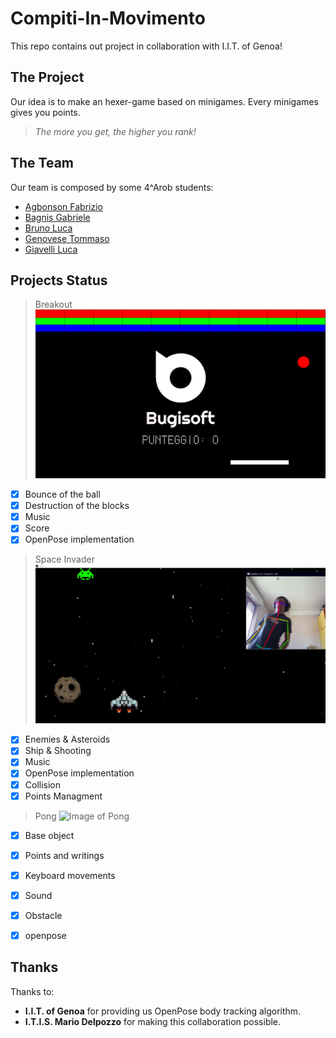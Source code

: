 # Compiti-In-Movimento
This repo contains out project in collaboration with I.I.T. of Genoa!

## The Project
Our idea is to make an hexer-game based on minigames. 
Every minigames gives you points. 
> _The more you get, the higher you rank!_

## The Team
Our team is composed by some 4^Arob students:
- [Agbonson Fabrizio](https://github.com/orgs/Bugis0ft/people/blackson)
- [Bagnis Gabriele](https://github.com/orgs/Bugis0ft/people/Bagnis-Gabriele)
- [Bruno Luca](https://github.com/orgs/Bugis0ft/people/Chestnut1)
- [Genovese Tommaso](https://github.com/orgs/Bugis0ft/people/TommyGenovese)
- [Giavelli Luca](https://github.com/orgs/Bugis0ft/people/LGiave)

## Projects Status
> Breakout
![Image of Breakout](https://github.com/Bugis0ft/Compiti-In-Movimento/blob/master/Breakout/presentation/image.png)
- [x] Bounce of the ball
- [x] Destruction of the blocks
- [x] Music
- [x] Score
- [x] OpenPose implementation

> Space Invader
![Image of Space Invader](https://github.com/Bugis0ft/Compiti-In-Movimento/blob/master/Space_invader/documentation/d2.png)

- [x] Enemies & Asteroids
- [x] Ship & Shooting
- [x] Music
- [x] OpenPose implementation
- [x] Collision
- [x] Points Managment

>Pong
![Image of Pong](https://github.com/Bugis0ft/Compiti-In-Movimento/blob/master/Ping_pong/documentation/demo.jpg)

- [x] Base object
- [x] Points and writings
- [x] Keyboard movements
- [x] Sound
- [x] Obstacle
- [x] openpose


## Thanks
Thanks to:
- __I.I.T. of Genoa__ for providing us OpenPose body tracking algorithm.
- __I.T.I.S. Mario Delpozzo__ for making this collaboration possible.
